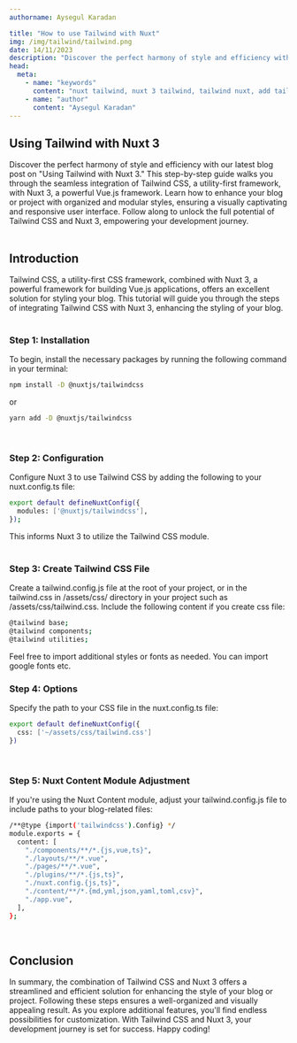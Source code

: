 ```yaml
---
authorname: Aysegul Karadan

title: "How to use Tailwind with Nuxt"
img: /img/tailwind/tailwind.png
date: 14/11/2023
description: "Discover the perfect harmony of style and efficiency with our latest blog post on Using Tailwind with Nuxt 3."
head:
  meta:
    - name: "keywords"
      content: "nuxt tailwind, nuxt 3 tailwind, tailwind nuxt, add tailwind to nuxt, install tailwind nuxt, install tailwind nuxt 3, install tailwind to nuxt 3, install tailwind to nuxt, nuxt js tailwind, nuxt 3 add tailwind, nuxt 3 install tailwind, tailwindcss nuxt, tailwindcss nuxt3 , tailwindcss nuxtjs, tailwind css nuxt, tailwind css nuxt js, tailwind css nuxt 3"
    - name: "author"
      content: "Aysegul Karadan"
---
```


## Using Tailwind with Nuxt 3

Discover the perfect harmony of style and efficiency with our latest blog post on "Using Tailwind with Nuxt 3." This step-by-step guide walks you through the seamless integration of Tailwind CSS, a utility-first framework, with Nuxt 3, a powerful Vue.js framework. Learn how to enhance your blog or project with organized and modular styles, ensuring a visually captivating and responsive user interface. Follow along to unlock the full potential of Tailwind CSS and Nuxt 3, empowering your development journey.<br>
<br>

## Introduction

Tailwind CSS, a utility-first CSS framework, combined with Nuxt 3, a powerful framework for building Vue.js applications, offers an excellent solution for styling your blog. This tutorial will guide you through the steps of integrating Tailwind CSS with Nuxt 3, enhancing the styling of your blog.<br>
<br>

### Step 1: Installation

To begin, install the necessary packages by running the following command in your terminal:

```bash
npm install -D @nuxtjs/tailwindcss
```

or

```bash
yarn add -D @nuxtjs/tailwindcss
```

<br>

### Step 2: Configuration

Configure Nuxt 3 to use Tailwind CSS by adding the following to your nuxt.config.ts file:

```bash
export default defineNuxtConfig({
  modules: ['@nuxtjs/tailwindcss'],
});
```

This informs Nuxt 3 to utilize the Tailwind CSS module.<br>
<br>

### Step 3: Create Tailwind CSS File

Create a tailwind.config.js file at the root of your project, or in the tailwind.css in /assets/css/ directory in your project such as /assets/css/tailwind.css. Include the following content if you create css file:

```bash
@tailwind base;
@tailwind components;
@tailwind utilities;
```

Feel free to import additional styles or fonts as needed. You can import google fonts etc.<br>

### Step 4: Options

Specify the path to your CSS file in the nuxt.config.ts file:

```bash
export default defineNuxtConfig({
  css: ['~/assets/css/tailwind.css']
})
```

<br>

### Step 5: Nuxt Content Module Adjustment

If you're using the Nuxt Content module, adjust your tailwind.config.js file to include paths to your blog-related files:

```bash
/**@type {import('tailwindcss').Config} */
module.exports = {
  content: [
    "./components/**/*.{js,vue,ts}",
    "./layouts/**/*.vue",
    "./pages/**/*.vue",
    "./plugins/**/*.{js,ts}",
    "./nuxt.config.{js,ts}",
    "./content/**/*.{md,yml,json,yaml,toml,csv}",
    "./app.vue",
  ],
};
```

<br>

## Conclusion

In summary, the combination of Tailwind CSS and Nuxt 3 offers a streamlined and efficient solution for enhancing the style of your blog or project. Following these steps ensures a well-organized and visually appealing result. As you explore additional features, you'll find endless possibilities for customization. With Tailwind CSS and Nuxt 3, your development journey is set for success. Happy coding!
